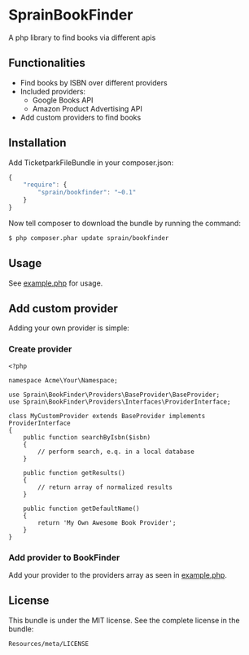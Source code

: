 # SprainBookFinder

A php library to find books via different apis

## Functionalities
* Find books by ISBN over different providers
* Included providers:
    * Google Books API
    * Amazon Product Advertising API
* Add custom providers to find books

## Installation

Add TicketparkFileBundle in your composer.json:

```js
{
    "require": {
        "sprain/bookfinder": "~0.1"
    }
}
```

Now tell composer to download the bundle by running the command:

``` bash
$ php composer.phar update sprain/bookfinder
```

## Usage
See [example.php](example.php) for usage.

## Add custom provider
Adding your own provider is simple:

### Create provider

```
<?php

namespace Acme\Your\Namespace;

use Sprain\BookFinder\Providers\BaseProvider\BaseProvider;
use Sprain\BookFinder\Providers\Interfaces\ProviderInterface;

class MyCustomProvider extends BaseProvider implements ProviderInterface
{
    public function searchByIsbn($isbn)
    {
        // perform search, e.q. in a local database
    }

    public function getResults()
    {
        // return array of normalized results
    }

    public function getDefaultName()
    {
        return 'My Own Awesome Book Provider';
    }
}
```

### Add provider to BookFinder
Add your provider to the providers array as seen in [example.php](example.php).


## License


This bundle is under the MIT license. See the complete license in the bundle:

    Resources/meta/LICENSE
